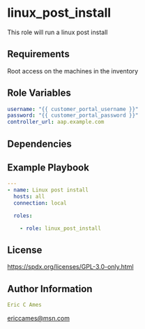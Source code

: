 linux_post_install
=========

This role will run a linux post install

Requirements
------------

Root access on the machines in the inventory

Role Variables
--------------
```yaml
username: "{{ customer_portal_username }}"
password: "{{ customer_portal_password }}"
controller_url: aap.example.com
```
Dependencies
------------

Example Playbook
----------------
```yaml
---
- name: Linux post install
  hosts: all
  connection: local

  roles:

    - role: linux_post_install
```
License
-------

https://spdx.org/licenses/GPL-3.0-only.html

Author Information
------------------
```yaml
Eric C Ames
```
ericcames@msn.com
